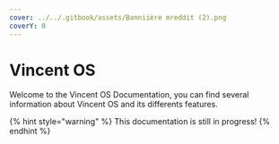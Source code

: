 ```yaml
---
cover: ../../.gitbook/assets/Banniière mreddit (2).png
coverY: 0
---
```


# Vincent OS

Welcome to the Vincent OS Documentation, you can find several information about Vincent OS and its differents features.

{% hint style="warning" %}
This documentation is still in progress!
{% endhint %}
